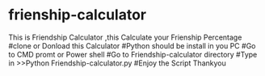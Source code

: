 # frienship-calculator
This is Friendship Calculator ,this Calculate your Frienship Percentage
#clone or Donload this Calculator 
#Python should be install in you PC 
#Go to CMD promt or Power shell
#Go to Friendship-calculator directory 
#Type in >>Python Friendship-calculator.py
#Enjoy the Script
Thankyou
